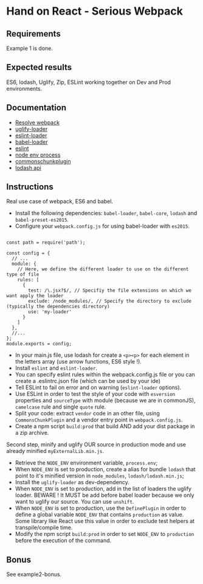 # Hand on React - Serious Webpack

## Requirements
Example 1 is done.

## Expected results
ES6, lodash, Uglify, Zip, ESLint working together on Dev and Prod environments.

## Documentation

- [Resolve webpack](https://webpack.github.io/docs/configuration.html#resolve)
- [uglify-loader](https://www.npmjs.com/package/uglify-loader)
- [eslint-loader](https://github.com/MoOx/eslint-loader)
- [babel-loader](https://github.com/babel/babel-loader)
- [eslint](http://eslint.org/docs/user-guide/configuring)
- [node env process](https://nodejs.org/api/process.html#process_process_env)
- [commonschunkplugin](https://webpack.github.io/docs/list-of-plugins.html#commonschunkplugin)
- [lodash api](https://lodash.com/docs)

## Instructions
Real use case of webpack, ES6 and babel.

* Install the following dependencies: `babel-loader`, `babel-core`, `lodash` and `babel-preset-es2015`.
* Configure your `webpack.config.js` for using babel-loader with `es2015`.

<pre><code>
const path = require('path');

const config = {
  // ...
  module: {
    // Here, we define the different loader to use on the different type of file
    rules: [
      {
        test: /\.jsx?$/, // Specifiy the file extensions on which we want apply the loader
        exclude: /node_modules/, // Specify the directory to exclude (typically the dependencies directory)
        use: 'my-loader'
      }
    ]
  },
  //...
};
module.exports = config;
</code></pre>

* In your main.js file, use lodash for create a `<p><p>` for each element in the letters array (use arrow functions, ES6 style !).
* Install `eslint` and `eslint-loader`.
* You can specify eslint rules within the webpack.config.js file or you can create a .eslintrc.json file (which can be used by your ide)
* Tell ESLint to fail on error and on warning (`eslint-loader` options).
* Use ESLint in order to test the style of your code with `esversion` properties and `sourceType` with module (because we are in commonJS), `camelcase` rule and single `quote` rule.
* Split your code: extract `vendor` code in an other file, using `CommonsChunkPlugin` and a vendor entry point in `webpack.config.js`.
* Create a npm script `build:prod` that build AND add your dist package in a zip archive.

Second step, minify and uglify OUR source in production mode and use already minified `myExternalLib.min.js`.

* Retrieve the `NODE_ENV` environment variable, `process.env`;
* When `NODE_ENV` is set to production, create a alias for bundle `lodash` that point to it's minified version in `node_modules`, `lodash/lodash.min.js`;
* Install the `uglify-loader` as dev-dependency.
* When `NODE_ENV` is set to production, add in the list of loaders the uglify loader. BEWARE ! It MUST be add before babel loader because we only want to uglify our source. You can use `unshift`.
* When `NODE_ENV` is set to production, use the `DefinePlugin` in order to define a global variable `NODE_ENV` that contains `production` as value. Some library like React use this value in order to exclude test helpers at transpile/compile time.
* Modify the npm script `build:prod` in order to set `NODE_ENV` to `production` before the execution of the command.

## Bonus
See example2-bonus.